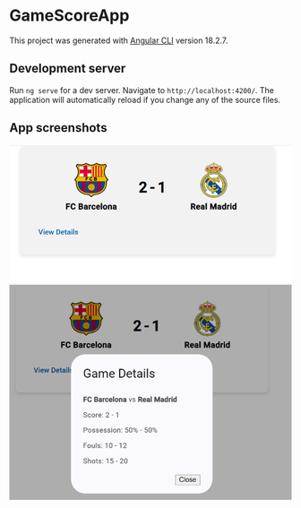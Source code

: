 # GameScoreApp

This project was generated with [Angular CLI](https://github.com/angular/angular-cli) version 18.2.7.

## Development server

Run `ng serve` for a dev server. Navigate to `http://localhost:4200/`. The application will automatically reload if you change any of the source files.

## App screenshots

<p align = "center">
    <img src="src/assets/images/GameComponent.png" alt="Game component">
    <img src="src/assets/images/TwoComponents.png" alt="The two components">
</p>